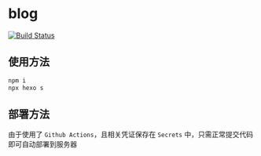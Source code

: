 # blog

[![Build Status](https://github.com/ryuuinc/blog/workflows/Hexo/badge.svg)](https://github.com/ryuuinc/blog/actions)

## 使用方法

```Bash
npm i
npx hexo s
```

## 部署方法

由于使用了 `Github Actions`，且相关凭证保存在 `Secrets` 中，只需正常提交代码即可自动部署到服务器
